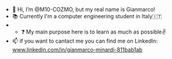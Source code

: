 - 👋 Hi, I’m @M10-COZMO, but my real name is Gianmarco!
- 📚 Currently I'm a computer engineering student in Italy🇮🇹
- - ❓ My main purpose here is to learn as much as possible✌️
- 📫 if you want to cantact me you can find me on LinkedIn: www.linkedin.com/in/gianmarco-minardi-811bab1ab

<!---
M10-COZMO/M10-COZMO is a ✨ special ✨ repository because its `README.md` (this file) appears on your GitHub profile.
You can click the Preview link to take a look at your changes.
--->
